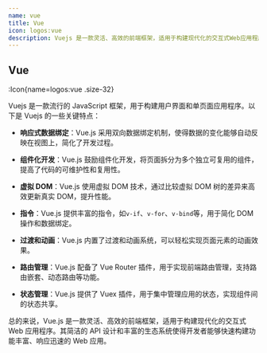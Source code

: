 ```yaml
---
name: vue
title: Vue
icon: logos:vue
description: Vuejs 是一款灵活、高效的前端框架，适用于构建现代化的交互式Web应用程序。其简洁的API设计和丰富的生态系统使得开发者能够快速构建功能丰富、响应迅速的Web应用
---
```


## Vue

:Icon{name=logos:vue .size-32}

Vuejs 是一款流行的 JavaScript 框架，用于构建用户界面和单页面应用程序。以下是 Vuejs 的一些关键特点：

- **响应式数据绑定**：Vue.js 采用双向数据绑定机制，使得数据的变化能够自动反映在视图上，简化了开发过程。

- **组件化开发**：Vue.js 鼓励组件化开发，将页面拆分为多个独立可复用的组件，提高了代码的可维护性和复用性。

- **虚拟 DOM**：Vue.js 使用虚拟 DOM 技术，通过比较虚拟 DOM 树的差异来高效更新真实 DOM，提升性能。

- **指令**：Vue.js 提供丰富的指令，如`v-if`、`v-for`、`v-bind`等，用于简化 DOM 操作和数据绑定。

- **过渡和动画**：Vue.js 内置了过渡和动画系统，可以轻松实现页面元素的动画效果。

- **路由管理**：Vue.js 配备了 Vue Router 插件，用于实现前端路由管理，支持路由嵌套、动态路由等功能。

- **状态管理**：Vue.js 提供了 Vuex 插件，用于集中管理应用的状态，实现组件间的状态共享。

总的来说，Vue.js 是一款灵活、高效的前端框架，适用于构建现代化的交互式 Web 应用程序。其简洁的 API 设计和丰富的生态系统使得开发者能够快速构建功能丰富、响应迅速的 Web 应用。
